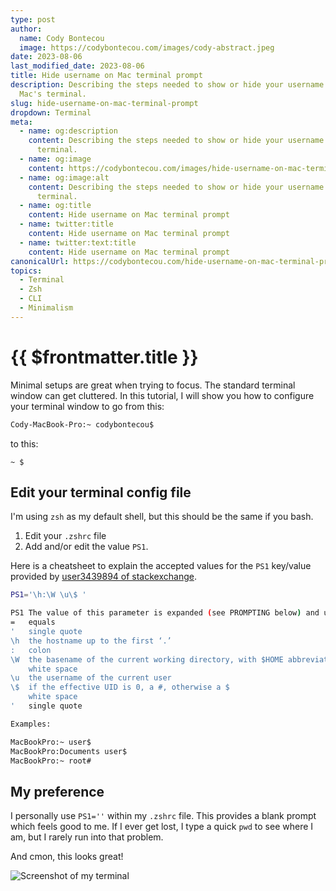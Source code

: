 ```yaml
---
type: post
author:
  name: Cody Bontecou
  image: https://codybontecou.com/images/cody-abstract.jpeg
date: 2023-08-06
last_modified_date: 2023-08-06
title: Hide username on Mac terminal prompt
description: Describing the steps needed to show or hide your username on your
  Mac's terminal.
slug: hide-username-on-mac-terminal-prompt
dropdown: Terminal
meta:
  - name: og:description
    content: Describing the steps needed to show or hide your username on your Mac's
      terminal.
  - name: og:image
    content: https://codybontecou.com/images/hide-username-on-mac-terminal-prompt.png
  - name: og:image:alt
    content: Describing the steps needed to show or hide your username on your Mac's
      terminal.
  - name: og:title
    content: Hide username on Mac terminal prompt
  - name: twitter:title
    content: Hide username on Mac terminal prompt
  - name: twitter:text:title
    content: Hide username on Mac terminal prompt
canonicalUrl: https://codybontecou.com/hide-username-on-mac-terminal-prompt.html
topics:
  - Terminal
  - Zsh
  - CLI
  - Minimalism
---
```

# {{ $frontmatter.title }}

Minimal setups are great when trying to focus. The standard terminal window can get cluttered. In this tutorial, I will show you how to configure your terminal window to go from this:

```bash
Cody-MacBook-Pro:~ codybontecou$
```

to this:

```
~ $
```

## Edit your terminal config file

I'm using `zsh` as my default shell, but this should be the same if you bash.

1. Edit your `.zshrc` file
2. Add and/or edit the value `PS1`.

Here is a cheatsheet to explain the accepted values for the `PS1` key/value provided by [user3439894 of stackexchange](https://apple.stackexchange.com/questions/224149/show-username-on-mac-terminal-prompt).

```bash
PS1='\h:\W \u\$ '

PS1 The value of this parameter is expanded (see PROMPTING below) and used as the primary prompt string.
=   equals
'   single quote
\h  the hostname up to the first ‘.’
:   colon
\W  the basename of the current working directory, with $HOME abbreviated with a tilde
    white space
\u  the username of the current user
\$  if the effective UID is 0, a #, otherwise a $
    white space
'   single quote

Examples:

MacBookPro:~ user$
MacBookPro:Documents user$
MacBookPro:~ root#
```

## My preference

I personally use `PS1=''` within my `.zshrc` file. This provides a blank prompt which feels good to me. If I ever get lost, I type a quick `pwd` to see where I am, but I rarely run into that problem.

And cmon, this looks great!

<img src="https://codybontecou.com/images/clean-terminal.png" alt="Screenshot of my terminal" class="mt-6 rounded-lg shadow-lg" />
